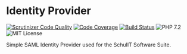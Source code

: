 # Identity Provider

[![Scrutinizer Code Quality](https://img.shields.io/scrutinizer/g/schulit/idp.svg?style=flat-square)](https://scrutinizer-ci.com/g/SchulIT/idp/?branch=master) [![Code Coverage](https://img.shields.io/scrutinizer/coverage/g/schulit/idp.svg?style=flat-square)](https://scrutinizer-ci.com/g/SchulIT/idp/?branch=master) [![Build Status](https://img.shields.io/travis/SchulIT/idp.svg?style=flat-square)](https://travis-ci.org/SchulIT/idp) ![PHP 7.2](https://img.shields.io/badge/PHP-7.2-success.svg?style=flat-square) ![MIT License](https://img.shields.io/github/license/schulit/idp.svg?style=flat-square)

Simple SAML Identity Provider used for the SchulIT Software Suite.